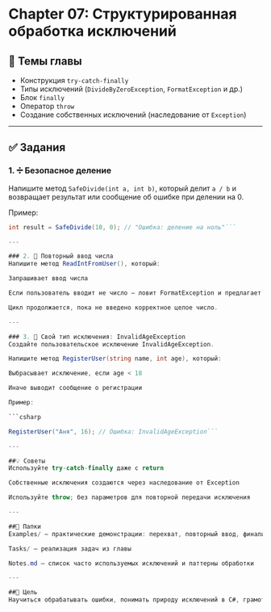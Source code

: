 # Chapter 07: Структурированная обработка исключений

## 📘 Темы главы
- Конструкция `try-catch-finally`
- Типы исключений (`DivideByZeroException`, `FormatException` и др.)
- Блок `finally`
- Оператор `throw`
- Создание собственных исключений (наследование от `Exception`)

---

## ✅ Задания

### 1. ➗ Безопасное деление
Напишите метод `SafeDivide(int a, int b)`, который делит `a / b` и возвращает результат или сообщение об ошибке при делении на 0.

Пример:
```csharp
int result = SafeDivide(10, 0); // "Ошибка: деление на ноль"```

---

### 2. 🔄 Повторный ввод числа
Напишите метод ReadIntFromUser(), который:

Запрашивает ввод числа

Если пользователь вводит не число — ловит FormatException и предлагает ввести снова

Цикл продолжается, пока не введено корректное целое число.

---

### 3. 🚫 Свой тип исключения: InvalidAgeException
Создайте пользовательское исключение InvalidAgeException.

Напишите метод RegisterUser(string name, int age), который:

Выбрасывает исключение, если age < 18

Иначе выводит сообщение о регистрации

Пример:

```csharp

RegisterUser("Аня", 16); // Ошибка: InvalidAgeException```

---

##💡 Советы
Используйте try-catch-finally даже с return

Собственные исключения создаются через наследование от Exception

Используйте throw; без параметров для повторной передачи исключения

---

##📁 Папки
Examples/ — практические демонстрации: перехват, повторный ввод, финализация

Tasks/ — реализация задач из главы

Notes.md — список часто используемых исключений и паттерны обработки

---

##📌 Цель
Научиться обрабатывать ошибки, понимать природу исключений в C#, грамотно использовать конструкции try-catch-finally, а также создавать собственные исключения для более выразительного кода.